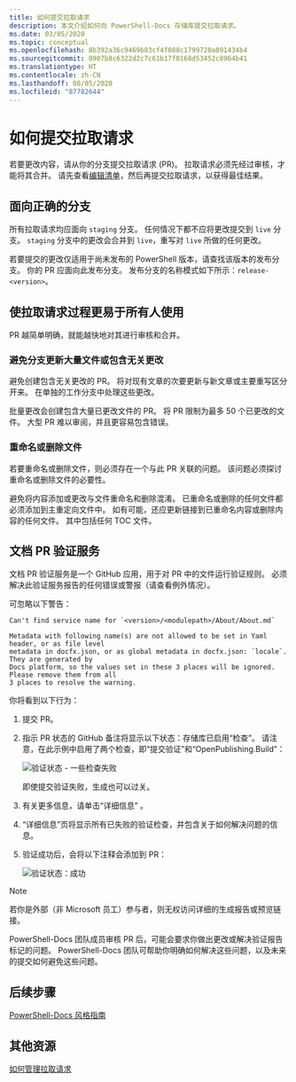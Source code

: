 ```yaml
---
title: 如何提交拉取请求
description: 本文介绍如何向 PowerShell-Docs 存储库提交拉取请求。
ms.date: 03/05/2020
ms.topic: conceptual
ms.openlocfilehash: 8b392a36c9469b83cf4f088c1799720a091434b4
ms.sourcegitcommit: 0907b8c6322d2c7c61b17f8168d53452c8964b41
ms.translationtype: HT
ms.contentlocale: zh-CN
ms.lasthandoff: 08/05/2020
ms.locfileid: "87782644"
---
```

# <a name="how-to-submit-pull-requests"></a>如何提交拉取请求

若要更改内容，请从你的分支提交拉取请求 (PR)。 拉取请求必须先经过审核，才能将其合并。 请先查看[编辑清单](editorial-checklist.md)，然后再提交拉取请求，以获得最佳结果。

## <a name="target-the-correct-branch"></a>面向正确的分支

所有拉取请求均应面向 `staging` 分支。 任何情况下都不应将更改提交到 `live` 分支。 `staging` 分支中的更改会合并到 `live`，重写对 `live` 所做的任何更改。

若要提交的更改仅适用于尚未发布的 PowerShell 版本，请查找该版本的发布分支。 你的 PR 应面向此发布分支。 发布分支的名称模式如下所示：`release-<version>`。

## <a name="make-the-pull-request-process-work-better-for-everyone"></a>使拉取请求过程更易于所有人使用

PR 越简单明确，就能越快地对其进行审核和合并。

### <a name="avoid-branches-that-update-large-numbers-of-files-or-contain-unrelated-changes"></a>避免分支更新大量文件或包含无关更改

避免创建包含无关更改的 PR。 将对现有文章的次要更新与新文章或主要重写区分开来。 在单独的工作分支中处理这些更改。

批量更改会创建包含大量已更改文件的 PR。 将 PR 限制为最多 50 个已更改的文件。 大型 PR 难以审阅，并且更容易包含错误。

### <a name="renaming-or-deleting-files"></a>重命名或删除文件

若要重命名或删除文件，则必须存在一个与此 PR 关联的问题。 该问题必须探讨重命名或删除文件的必要性。

避免将内容添加或更改与文件重命名和删除混淆。 已重命名或删除的任何文件都必须添加到主重定向文件中。 如有可能，还应更新链接到已重命名内容或删除内容的任何文件。 其中包括任何 TOC 文件。

## <a name="docs-pr-validation-service"></a>文档 PR 验证服务

文档 PR 验证服务是一个 GitHub 应用，用于对 PR 中的文件运行验证规则。 必须解决此验证服务报告的任何错误或警报（请查看例外情况）。

可忽略以下警告：

```
Can't find service name for `<version>/<modulepath>/About/About.md`
```

```
Metadata with following name(s) are not allowed to be set in Yaml header, or as file level
metadata in docfx.json, or as global metadata in docfx.json: `locale`. They are generated by
Docs platform, so the values set in these 3 places will be ignored. Please remove them from all
3 places to resolve the warning.
```

你将看到以下行为：

1. 提交 PR。
1. 指示 PR 状态的 GitHub 备注将显示以下状态：存储库已启用“检查”。 请注意，在此示例中启用了两个检查，即“提交验证”和“OpenPublishing.Build”：

   ![验证状态 - 一些检查失败](media/pull-requests/validation-failed.png)

   即使提交验证失败，生成也可以过关。

1. 有关更多信息，请单击“详细信息”  。
1. “详细信息”页将显示所有已失败的验证检查，并包含关于如何解决问题的信息。
1. 验证成功后，会将以下注释会添加到 PR：

   ![验证状态：成功](media/pull-requests/build-validation.png)

> [!NOTE]
> 若你是外部（非 Microsoft 员工）参与者，则无权访问详细的生成报告或预览链接。

PowerShell-Docs 团队成员审核 PR 后，可能会要求你做出更改或解决验证报告标记的问题。 PowerShell-Docs 团队可帮助你明确如何解决这些问题，以及未来的提交如何避免这些问题。

## <a name="next-steps"></a>后续步骤

[PowerShell-Docs 风格指南](powershell-style-guide.md)

## <a name="additional-resources"></a>其他资源

[如何管理拉取请求](managing-pull-requests.md)
